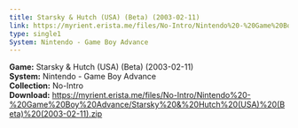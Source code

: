 ```yaml
---
title: Starsky & Hutch (USA) (Beta) (2003-02-11)
link: https://myrient.erista.me/files/No-Intro/Nintendo%20-%20Game%20Boy%20Advance/Starsky%20&%20Hutch%20(USA)%20(Beta)%20(2003-02-11).zip
type: single1
System: Nintendo - Game Boy Advance
---
```

<b>Game:</b> Starsky & Hutch (USA) (Beta) (2003-02-11)<br>
<b>System:</b> Nintendo - Game Boy Advance<br>
<b>Collection:</b> No-Intro<br>
<b>Download:</b> https://myrient.erista.me/files/No-Intro/Nintendo%20-%20Game%20Boy%20Advance/Starsky%20&%20Hutch%20(USA)%20(Beta)%20(2003-02-11).zip
